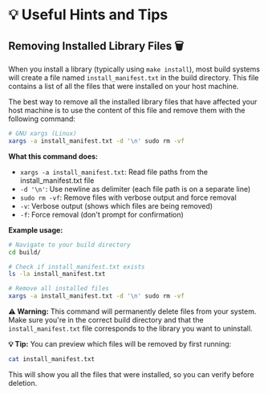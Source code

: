 # 💡 Useful Hints and Tips

## Removing Installed Library Files 🗑️

When you install a library (typically using `make install`), most build systems will create a file named `install_manifest.txt` in the build directory. This file contains a list of all the files that were installed on your host machine.

The best way to remove all the installed library files that have affected your host machine is to use the content of this file and remove them with the following command:

```bash
# GNU xargs (Linux)
xargs -a install_manifest.txt -d '\n' sudo rm -vf
```

**What this command does:**

- `xargs -a install_manifest.txt`: Read file paths from the install_manifest.txt file
- `-d '\n'`: Use newline as delimiter (each file path is on a separate line)
- `sudo rm -vf`: Remove files with verbose output and force removal
- `-v`: Verbose output (shows which files are being removed)
- `-f`: Force removal (don't prompt for confirmation)

**Example usage:**

```bash
# Navigate to your build directory
cd build/

# Check if install_manifest.txt exists
ls -la install_manifest.txt

# Remove all installed files
xargs -a install_manifest.txt -d '\n' sudo rm -vf
```

**⚠️ Warning:** This command will permanently delete files from your system. Make sure you're in the correct build directory and that the `install_manifest.txt` file corresponds to the library you want to uninstall.

**💡 Tip:** You can preview which files will be removed by first running:

```bash
cat install_manifest.txt
```

This will show you all the files that were installed, so you can verify before deletion.
